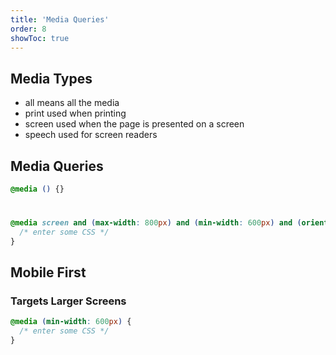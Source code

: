 ```yaml
---
title: 'Media Queries'
order: 8
showToc: true
---
```


## Media Types

- all means all the media
- print used when printing
- screen used when the page is presented on a screen
- speech used for screen readers

## Media Queries
```scss
@media () {}
```
#
```scss 
@media screen and (max-width: 800px) and (min-width: 600px) and (orientation: landscape) {
  /* enter some CSS */
}
```

## Mobile First 
### Targets Larger Screens
```scss 
@media (min-width: 600px) {
  /* enter some CSS */
}
```